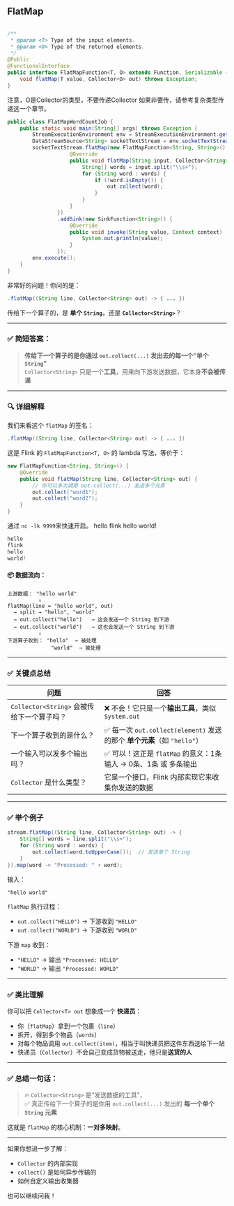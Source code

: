 ## FlatMap
```java

/**
 * @param <T> Type of the input elements.
 * @param <O> Type of the returned elements.
 */
@Public
@FunctionalInterface
public interface FlatMapFunction<T, O> extends Function, Serializable {
    void flatMap(T value, Collector<O> out) throws Exception;
}
```
注意，O是Collector的类型，不要传递Collector<O>
如果非要传，请参考复杂类型传递这一个章节。

```java
public class FlatMapWordCountJob {
    public static void main(String[] args) throws Exception {
        StreamExecutionEnvironment env = StreamExecutionEnvironment.getExecutionEnvironment();
        DataStreamSource<String> socketTextStream = env.socketTextStream("localhost", 9999);
        socketTextStream.flatMap(new FlatMapFunction<String, String>() {
                    @Override
                    public void flatMap(String input, Collector<String> out) throws Exception {
                        String[] words = input.split("\\s+");
                        for (String word : words) {
                            if (!word.isEmpty()) {
                                out.collect(word);
                            }
                        }
                    }
                })
                .addSink(new SinkFunction<String>() {
                    @Override
                    public void invoke(String value, Context context) {
                        System.out.println(value);
                    }
                });
        env.execute();
    }
}
```


非常好的问题！你问的是：

```java
.flatMap((String line, Collector<String> out) -> { ... })
```

传给下一个算子的，是 **单个 `String`**，还是 **`Collector<String>`**？

---

### ✅ 简短答案：

> **传给下一个算子的是你通过 `out.collect(...)` 发出去的每一个“单个 `String`”**  
> `Collector<String>` 只是一个**工具**，用来向下游发送数据，它本身**不会被传递**

---

### 🔍 详细解释

我们来看这个 `flatMap` 的签名：

```java
.flatMap((String line, Collector<String> out) -> { ... })
```

这是 Flink 的 `FlatMapFunction<T, O>` 的 lambda 写法，等价于：

```java
new FlatMapFunction<String, String>() {
    @Override
    public void flatMap(String line, Collector<String> out) {
        // 你可以多次调用 out.collect(...) 发送多个元素
        out.collect("word1");
        out.collect("word2");
    }
}
```
通过 `nc -lk 9999`来快速开启。
hello flink  hello world!

```java
hello
flink
hello
world!
```


#### 📦 数据流向：

```
上游数据： "hello world"
          ↓
flatMap(line = "hello world", out)
  → split → "hello", "world"
  → out.collect("hello")   → 这会发送一个 String 到下游
  → out.collect("world")   → 这也会发送一个 String 到下游
          ↓
下游算子收到： "hello"  → 被处理
              "world"  → 被处理
```

---

### ✅ 关键点总结

| 问题 | 回答 |
|------|------|
| `Collector<String>` 会被传给下一个算子吗？ | ❌ 不会！它只是一个**输出工具**，类似 `System.out` |
| 下一个算子收到的是什么？ | ✅ 每一次 `out.collect(element)` 发送的那个 **单个元素**（如 `"hello"`） |
| 一个输入可以发多个输出吗？ | ✅ 可以！这正是 `flatMap` 的意义：1条输入 → 0条、1条 或 多条输出 |
| `Collector` 是什么类型？ | 它是一个接口，Flink 内部实现它来收集你发送的数据 |

---

### ✅ 举个例子

```java
stream.flatMap((String line, Collector<String> out) -> {
    String[] words = line.split("\\s+");
    for (String word : words) {
        out.collect(word.toUpperCase());  // 发送单个 String
    }
}).map(word -> "Processed: " + word);
```

输入：
```
"hello world"
```

`flatMap` 执行过程：
- `out.collect("HELLO")` → 下游收到 `"HELLO"`
- `out.collect("WORLD")` → 下游收到 `"WORLD"`

下游 `map` 收到：
- `"HELLO"` → 输出 `"Processed: HELLO"`
- `"WORLD"` → 输出 `"Processed: WORLD"`

---

### ✅ 类比理解

你可以把 `Collector<T> out` 想象成一个 **快递员**：

- 你（`flatMap`）拿到一个包裹（`line`）
- 拆开，得到多个物品（`words`）
- 对每个物品调用 `out.collect(item)`，相当于叫快递员把这件东西送给下一站
- 快递员（`Collector`）不会自己变成货物被送走，他只是**送货的人**

---

### ✅ 总结一句话：

> 🔥 `Collector<String>` 是“发送数据的工具”，  
> ✅ 真正传给下一个算子的是你用 `out.collect(...)` 发出的 **每一个单个 `String` 元素**

这就是 `flatMap` 的核心机制：**一对多映射**。

--- 

如果你想进一步了解：
- `Collector` 的内部实现
- `collect()` 是如何异步传输的
- 如何自定义输出收集器

也可以继续问我！



